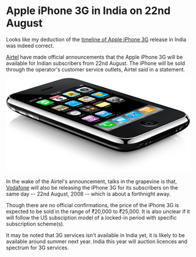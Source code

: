 # Apple iPhone 3G in India on 22nd August

Looks like my deduction of the <a href="/2008/iphone-3g-is-it-coming-soon-to-india/">timeline of Apple iPhone 3G</a> release in India was indeed correct.

<a href="http://www.airtel.in/">Airtel</a> have made official announcements that the Apple iPhone 3G will be available for Indian subscribers from 22nd August. The iPhone will be  sold through the operator's customer service outlets, Airtel said in a statement. 

<img class="medium right" src="/static/2008/iphone-3g.png" alt="Apple iPhone 3G" loading="lazy">

In the wake of the Airtel's announcement, talks in the grapevine is that, <a href="http://www.vodafone.in">Vodafone</a> will also be releasing the iPhone 3G for its subscribers on the same day -- 22nd August, 2008 -- which is about a forthnight away.

Though there are no official confirmations, the price of the iPhone 3G is expected to be sold in the range of ₹20,000 to ₹25,000. It is also unclear if it will follow the US subsciption model of a locked-in period with specific subscription scheme(s).

It may be noted that 3G services isn't available in India yet, it is likely to be available around summer next year. India this year will auction licences and spectrum for 3G services.
